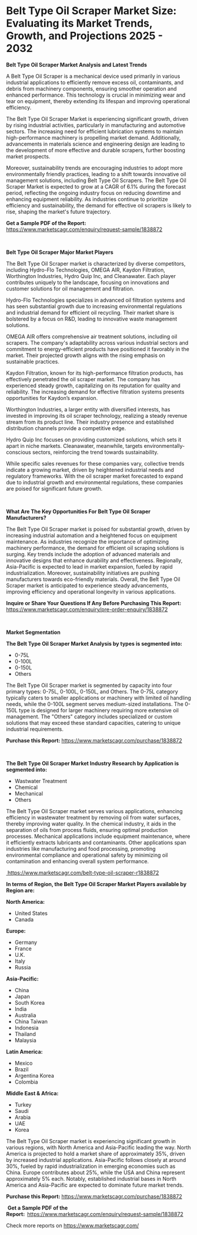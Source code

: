<p><h1>Belt Type Oil Scraper Market Size: Evaluating its Market Trends, Growth, and Projections 2025 - 2032</h1></p><p><strong>Belt Type Oil Scraper Market Analysis and Latest Trends</strong></p>
<p><p>A Belt Type Oil Scraper is a mechanical device used primarily in various industrial applications to efficiently remove excess oil, contaminants, and debris from machinery components, ensuring smoother operation and enhanced performance. This technology is crucial in minimizing wear and tear on equipment, thereby extending its lifespan and improving operational efficiency.</p><p>The Belt Type Oil Scraper Market is experiencing significant growth, driven by rising industrial activities, particularly in manufacturing and automotive sectors. The increasing need for efficient lubrication systems to maintain high-performance machinery is propelling market demand. Additionally, advancements in materials science and engineering design are leading to the development of more effective and durable scrapers, further boosting market prospects.</p><p>Moreover, sustainability trends are encouraging industries to adopt more environmentally friendly practices, leading to a shift towards innovative oil management solutions, including Belt Type Oil Scrapers. The Belt Type Oil Scraper Market is expected to grow at a CAGR of 6.1% during the forecast period, reflecting the ongoing industry focus on reducing downtime and enhancing equipment reliability. As industries continue to prioritize efficiency and sustainability, the demand for effective oil scrapers is likely to rise, shaping the market's future trajectory.</p></p>
<p><strong>Get a Sample PDF of the Report:&nbsp;</strong> <a href="https://www.marketscagr.com/enquiry/request-sample/1838872?utm_campaign=2603&utm_medium=2&utm_source=Github&utm_content=ia&utm_term=28022025&utm_id=belt-type-oil-scraper">https://www.marketscagr.com/enquiry/request-sample/1838872</a></p>
<p>&nbsp;</p>
<p><strong>Belt Type Oil Scraper Major Market Players</strong></p>
<p><p>The Belt Type Oil Scraper market is characterized by diverse competitors, including Hydro-Flo Technologies, OMEGA AIR, Kaydon Filtration, Worthington Industries, Hydro Quip Inc, and Cleanawater. Each player contributes uniquely to the landscape, focusing on innovations and customer solutions for oil management and filtration.</p><p>Hydro-Flo Technologies specializes in advanced oil filtration systems and has seen substantial growth due to increasing environmental regulations and industrial demand for efficient oil recycling. Their market share is bolstered by a focus on R&D, leading to innovative waste management solutions.</p><p>OMEGA AIR offers comprehensive air treatment solutions, including oil scrapers. The company's adaptability across various industrial sectors and commitment to energy-efficient products have positioned it favorably in the market. Their projected growth aligns with the rising emphasis on sustainable practices.</p><p>Kaydon Filtration, known for its high-performance filtration products, has effectively penetrated the oil scraper market. The company has experienced steady growth, capitalizing on its reputation for quality and reliability. The increasing demand for effective filtration systems presents opportunities for Kaydon’s expansion.</p><p>Worthington Industries, a larger entity with diversified interests, has invested in improving its oil scraper technology, realizing a steady revenue stream from its product line. Their industry presence and established distribution channels provide a competitive edge.</p><p>Hydro Quip Inc focuses on providing customized solutions, which sets it apart in niche markets. Cleanawater, meanwhile, targets environmentally-conscious sectors, reinforcing the trend towards sustainability.</p><p>While specific sales revenues for these companies vary, collective trends indicate a growing market, driven by heightened industrial needs and regulatory frameworks. With the oil scraper market forecasted to expand due to industrial growth and environmental regulations, these companies are poised for significant future growth.</p></p>
<p>&nbsp;</p>
<p><strong>What Are The Key Opportunities For Belt Type Oil Scraper Manufacturers?</strong></p>
<p><p>The Belt Type Oil Scraper market is poised for substantial growth, driven by increasing industrial automation and a heightened focus on equipment maintenance. As industries recognize the importance of optimizing machinery performance, the demand for efficient oil scraping solutions is surging. Key trends include the adoption of advanced materials and innovative designs that enhance durability and effectiveness. Regionally, Asia-Pacific is expected to lead in market expansion, fueled by rapid industrialization. Moreover, sustainability initiatives are pushing manufacturers towards eco-friendly materials. Overall, the Belt Type Oil Scraper market is anticipated to experience steady advancements, improving efficiency and operational longevity in various applications.</p></p>
<p><strong>Inquire or Share Your Questions If Any Before Purchasing This Report:</strong> <a href="https://www.marketscagr.com/enquiry/pre-order-enquiry/1838872?utm_campaign=2603&utm_medium=2&utm_source=Github&utm_content=ia&utm_term=28022025&utm_id=belt-type-oil-scraper">https://www.marketscagr.com/enquiry/pre-order-enquiry/1838872</a></p>
<p>&nbsp;</p>
<p><strong>Market Segmentation</strong></p>
<p><strong>The Belt Type Oil Scraper Market Analysis by types is segmented into:</strong></p>
<p><ul><li>0-75L</li><li>0-100L</li><li>0-150L</li><li>Others</li></ul></p>
<p><p>The Belt Type Oil Scraper market is segmented by capacity into four primary types: 0-75L, 0-100L, 0-150L, and Others. The 0-75L category typically caters to smaller applications or machinery with limited oil handling needs, while the 0-100L segment serves medium-sized installations. The 0-150L type is designed for larger machinery requiring more extensive oil management. The "Others" category includes specialized or custom solutions that may exceed these standard capacities, catering to unique industrial requirements.</p></p>
<p><strong>Purchase this Report:&nbsp;</strong><a href="https://www.marketscagr.com/purchase/1838872?utm_campaign=2603&utm_medium=2&utm_source=Github&utm_content=ia&utm_term=28022025&utm_id=belt-type-oil-scraper">https://www.marketscagr.com/purchase/1838872</a></p>
<p>&nbsp;</p>
<p><strong>The Belt Type Oil Scraper Market Industry Research by Application is segmented into:</strong></p>
<p><ul><li>Wastwater Treatment</li><li>Chemical</li><li>Mechanical</li><li>Others</li></ul></p>
<p><p>The Belt Type Oil Scraper market serves various applications, enhancing efficiency in wastewater treatment by removing oil from water surfaces, thereby improving water quality. In the chemical industry, it aids in the separation of oils from process fluids, ensuring optimal production processes. Mechanical applications include equipment maintenance, where it efficiently extracts lubricants and contaminants. Other applications span industries like manufacturing and food processing, promoting environmental compliance and operational safety by minimizing oil contamination and enhancing overall system performance.</p></p>
<p><a href="https://www.marketscagr.com/belt-type-oil-scraper-r1838872?utm_campaign=2603&utm_medium=2&utm_source=Github&utm_content=ia&utm_term=28022025&utm_id=belt-type-oil-scraper">&nbsp;https://www.marketscagr.com/belt-type-oil-scraper-r1838872</a></p>
<p><strong>In terms of Region, the Belt Type Oil Scraper Market Players available by Region are:</strong></p>
<p>
    <p> <strong> North America: </strong>
        <ul>
            <li>United States</li>
            <li>Canada</li>
        </ul>
        </p> 
    <p> <strong> Europe: </strong>
        <ul>
            <li>Germany</li>
            <li>France</li>
            <li>U.K.</li>
            <li>Italy</li>
            <li>Russia</li>
        </ul>
        </p> 
    <p> <strong> Asia-Pacific: </strong>
        <ul>
            <li>China</li>
            <li>Japan</li>
            <li>South Korea</li>
            <li>India</li>
            <li>Australia</li>
            <li>China Taiwan</li>
            <li>Indonesia</li>
            <li>Thailand</li>
            <li>Malaysia</li>
        </ul>
        </p> 
    <p> <strong> Latin America: </strong>
        <ul>
            <li>Mexico</li>
            <li>Brazil</li>
            <li>Argentina Korea</li>
            <li>Colombia</li>
        </ul>
        </p> 
    <p> <strong> Middle East & Africa: </strong>
        <ul>
            <li>Turkey</li>
            <li>Saudi</li>
            <li>Arabia</li>
            <li>UAE</li>
            <li>Korea</li>
        </ul>
    </p>
    </p>
<p><p>The Belt Type Oil Scraper market is experiencing significant growth in various regions, with North America and Asia-Pacific leading the way. North America is projected to hold a market share of approximately 35%, driven by increased industrial applications. Asia-Pacific follows closely at around 30%, fueled by rapid industrialization in emerging economies such as China. Europe contributes about 25%, while the USA and China represent approximately 5% each. Notably, established industrial bases in North America and Asia-Pacific are expected to dominate future market trends.</p></p>
<p><strong>Purchase this Report: </strong><a href="https://www.marketscagr.com/purchase/1838872?utm_campaign=2603&utm_medium=2&utm_source=Github&utm_content=ia&utm_term=28022025&utm_id=belt-type-oil-scraper">https://www.marketscagr.com/purchase/1838872</a></p>
<p>&nbsp;<strong>Get a Sample PDF of the Report:&nbsp;&nbsp;</strong><a href="https://www.marketscagr.com/enquiry/request-sample/1838872?utm_campaign=2603&utm_medium=2&utm_source=Github&utm_content=ia&utm_term=28022025&utm_id=belt-type-oil-scraper">https://www.marketscagr.com/enquiry/request-sample/1838872</a></p>
<p><strong></strong></p>
<p>Check more reports on <a href="https://www.marketscagr.com/?utm_campaign=2603&utm_medium=2&utm_source=Github&utm_content=ia&utm_term=28022025&utm_id=belt-type-oil-scraper">https://www.marketscagr.com/</a></p>